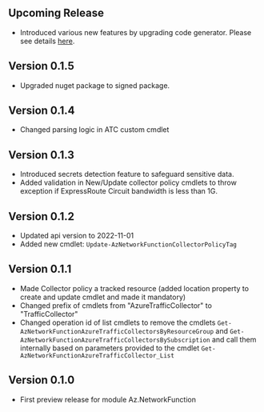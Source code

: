 <!--
    Please leave this section at the top of the change log.

    Changes for the upcoming release should go under the section titled "Upcoming Release", and should adhere to the following format:

    ## Upcoming Release
    * Overview of change #1
        - Additional information about change #1
    * Overview of change #2
        - Additional information about change #2
        - Additional information about change #2
    * Overview of change #3
    * Overview of change #4
        - Additional information about change #4

    ## YYYY.MM.DD - Version X.Y.Z (Previous Release)
    * Overview of change #1
        - Additional information about change #1
-->
## Upcoming Release
* Introduced various new features by upgrading code generator. Please see details [here](https://github.com/Azure/azure-powershell/blob/main/documentation/Autorest-powershell-v4-new-features.md).

## Version 0.1.5
* Upgraded nuget package to signed package.

## Version 0.1.4
* Changed parsing logic in ATC custom cmdlet

## Version 0.1.3
* Introduced secrets detection feature to safeguard sensitive data.
* Added validation in New/Update collector policy cmdlets to throw exception if ExpressRoute Circuit bandwidth is less than 1G.
## Version 0.1.2
* Updated api version to 2022-11-01
* Added new cmdlet: `Update-AzNetworkFunctionCollectorPolicyTag`

## Version 0.1.1
* Made Collector policy a tracked resource (added location property to create and update cmdlet and made it mandatory)
* Changed prefix of cmdlets from "AzureTrafficCollector" to "TrafficCollector"
* Changed operation id of list cmdlets to remove the cmdlets `Get-AzNetworkFunctionAzureTrafficCollectorsByResourceGroup` and `Get-AzNetworkFunctionAzureTrafficCollectorsBySubscription` and call them internally based on parameters provided to the cmdlet `Get-AzNetworkFunctionAzureTrafficCollector_List`

## Version 0.1.0
* First preview release for module Az.NetworkFunction

